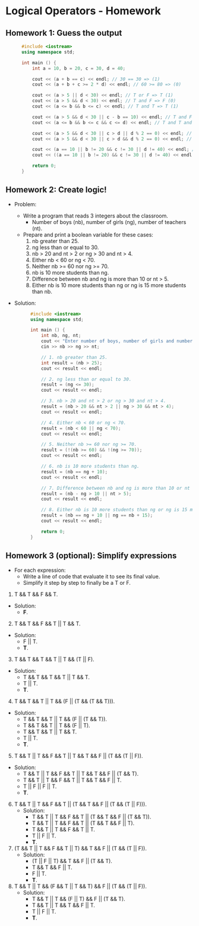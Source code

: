 # Logical Operators - Homework

## Homework 1: Guess the output

```C++
      #include <iostream>
      using namespace std;

      int main () {
          int a = 10, b = 20, c = 30, d = 40;

          cout << (a + b == c) << endl; // 30 == 30 => (1)
          cout << (a + b + c >= 2 * d) << endl; // 60 >= 80 => (0)

          cout << (a > 5 || d < 30) << endl; // T or F => T (1)
          cout << (a > 5 && d < 30) << endl; // T and F => F (0)
          cout << (a <= b && b <= c) << endl; // T and T => T (1)

          cout << (a > 5 && d < 30 || c - b == 10) << endl; // T and F or T => F or T => T (1)
          cout << (a <= b && b <= c && c <= d) << endl; // T and T and T => T (1)

          cout << (a > 5 && d < 30 || c > d || d % 2 == 0) << endl; // T and F or F or T => F or F or T => T (1)
          cout << (a > 5 && d < 30 || c > d && d % 2 == 0) << endl; // T and F or F and T => F or F => F (0)

          cout << (a == 10 || b != 20 && c != 30 || d != 40) << endl; // T or F and F or F => T or F or F => T (1)
          cout << ((a == 10 || b != 20) && c != 30 || d != 40) << endl; // (T or F) and F or F => T and F or F => F or F => F (0)

          return 0;
      }
```

## Homework 2: Create logic!

- Problem:
  - Write a program that reads 3 integers about the classroom.
    - Number of boys (nb), number of girls (ng), number of teachers (nt).
  - Prepare and print a boolean variable for these cases:
    1. nb greater than 25.
    2. ng less than or equal to 30.
    3. nb > 20 and nt > 2 or ng > 30 and nt > 4.
    4. Either nb < 60 or ng < 70.
    5. Neither nb >= 60 nor ng >= 70.
    6. nb is 10 more students than ng.
    7. Difference between nb and ng is more than 10 or nt > 5.
    8. Either nb is 10 more students than ng or ng is 15 more students than nb.
- Solution:

  ```C++
        #include <iostream>
        using namespace std;

        int main () {
            int nb, ng, nt;
            cout << "Enter number of boys, number of girls and number of teachers: ";
            cin >> nb >> ng >> nt;

            // 1. nb greater than 25.
            int result = (nb > 25);
            cout << result << endl;

            // 2. ng less than or equal to 30.
            result = (ng <= 30);
            cout << result << endl;

            // 3. nb > 20 and nt > 2 or ng > 30 and nt > 4.
            result = (nb > 20 && nt > 2 || ng > 30 && nt > 4);
            cout << result << endl;

            // 4. Either nb < 60 or ng < 70.
            result = (nb < 60 || ng < 70);
            cout << result << endl;

            // 5. Neither nb >= 60 nor ng >= 70.
            result = (!(nb >= 60) && !(ng >= 70));
            cout << result << endl;

            // 6. nb is 10 more students than ng.
            result = (nb == ng + 10);
            cout << result << endl;

            // 7. Difference between nb and ng is more than 10 or nt > 5.
            result = (nb - ng > 10 || nt > 5);
            cout << result << endl;

            // 8. Either nb is 10 more students than ng or ng is 15 more students than nb.
            result = (nb == ng + 10 || ng == nb + 15);
            cout << result << endl;

            return 0;
        }
  ```

## Homework 3 (optional): Simplify expressions

- For each expression:
  - Write a line of code that evaluate it to see its final value.
  - Simplify it step by step to finally be a T or F.

1. T && T && F && T.

- Solution:
  - **F**.

2. T && T && F && T || T && T.

- Solution:
  - F || T.
  - **T**.

3. T && T && T && T || T && (T || F).

- Solution:
  - T && T && T && T || T && T.
  - T || T.
  - **T**.

4. T && T && T || T && (F || (T && (T && T))).

- Solution:
  - T && T && T || T && (F || (T && T)).
  - T && T && T || T && (F || T).
  - T && T && T || T && T.
  - T || T.
  - **T**.

5. T && T || T && F && T || T && T && F || (T && (T || F)).

- Solution:
  - T && T || T && F && T || T && T && F || (T && T).
  - T && T || T && F && T || T && T && F || T.
  - T || F || F || T.
  - **T**.

6. T && T || T && F && T || (T && T && F || (T && (T || F))).
   - Solution:
     - T && T || T && F && T || (T && T && F || (T && T)).
     - T && T || T && F && T || (T && T && F || T).
     - T && T || T && F && T || T.
     - T || F || T.
     - **T**.
7. (T && T || T && F && T || T) && T && F || (T && (T || F)).
   - Solution:
     - (T || F || T) && T && F || (T && T).
     - T && T && F || T.
     - F || T.
     - **T**.
8. T && T || T && (F && T || T && T) && F || (T && (T || F)).
   - Solution:
     - T && T || T && (F || T) && F || (T && T).
     - T && T || T && T && F || T.
     - T || F || T.
     - **T**.
